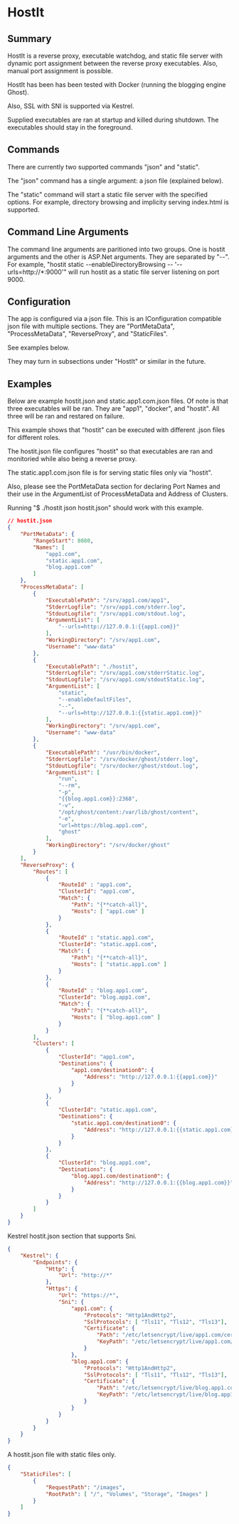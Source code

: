 # HostIt

## Summary

HostIt is a reverse proxy, executable watchdog, and static file server with
dynamic port assignment between the reverse proxy executables.  Also, manual
port assignment is possible.

HostIt has been has been tested with Docker (running the blogging engine
Ghost).  

Also, SSL with SNI is supported via Kestrel.  

Supplied executables are ran at startup and killed during shutdown.  The 
executables should stay in the foreground.

## Commands

There are currently two supported commands "json" and "static".

The "json" command has a single argument: a json file (explained below).

The "static" command will start a static file server with the specified
options.  For example, directory browsing and implicity serving index.html is
supported.

## Command Line Arguments

The command line arguments are paritioned into two groups.  One is hostit
arguments and the other is ASP.Net arguments.  They are separated by "--".  For
example, "hostit static --enableDirectoryBrowsing -- '--urls=http://*:9000'" 
will run hostit as a static file server listening on port 9000.

## Configuration

The app is configured via a json file.  This is an IConfiguration compatible
json file with multiple sections.  They are "PortMetaData", "ProcessMetaData",
"ReverseProxy", and "StaticFiles".

See examples below.

They may turn in subsections under "HostIt" or similar in the future.

## Examples

Below are example hostit.json and static.app1.com.json files.  Of note is that
three executables will be ran.  They are "app1", "docker", and "hostit".  All
three will be ran and restared on failure.

This example shows that "hostit" can be executed with different .json files for
different roles.

The hostit.json file configures "hostit" so that executables are ran and
monitoried  while also being a reverse proxy.

The static.app1.com.json file is for serving static files only via "hostit".

Also, please see the PortMetaData section for declaring Port Names and their use
in the ArgumentList of ProcessMetaData and Address of Clusters.

Running "$ ./hostit json hostit.json" should work with this example.

```json
// hostit.json
{
    "PortMetaData": {
        "RangeStart": 8080,
        "Names": [
            "app1.com",
            "static.app1.com",
            "blog.app1.com"
        ]
    },
    "ProcessMetaData": [
        {
            "ExecutablePath": "/srv/app1.com/app1",
            "StderrLogfile": "/srv/app1.com/stderr.log",
            "StdoutLogfile": "/srv/app1.com/stdout.log",
            "ArgumentList": [
                "--urls=http://127.0.0.1:{{app1.com}}"
            ],
            "WorkingDirectory": "/srv/app1.com",
            "Username": "www-data"
        },
        {
            "ExecutablePath": "./hostit",
            "StderrLogfile": "/srv/app1.com/stderrStatic.log",
            "StdoutLogfile": "/srv/app1.com/stdoutStatic.log",
            "ArgumentList": [
                "static",
                "--enableDefaultFiles",
                "--",
                "--urls=http://127.0.0.1:{{static.app1.com}}"
            ],
            "WorkingDirectory": "/srv/app1.com",
            "Username": "www-data"
        },
        {
            "ExecutablePath": "/usr/bin/docker",
            "StderrLogfile": "/srv/docker/ghost/stderr.log",
            "StdoutLogfile": "/srv/docker/ghost/stdout.log",
            "ArgumentList": [
                "run",
                "--rm",
                "-p",
                "{{blog.app1.com}}:2368",
                "-v", 
                "/opt/ghost/content:/var/lib/ghost/content",
                "-e",
                "url=https://blog.app1.com",
                "ghost"
            ],
            "WorkingDirectory": "/srv/docker/ghost"
        }
    ],
    "ReverseProxy": {
        "Routes": [
            {
                "RouteId" : "app1.com",
                "ClusterId": "app1.com",
                "Match": {
                    "Path": "{**catch-all}",
                    "Hosts": [ "app1.com" ]
                }
            },
            {
                "RouteId" : "static.app1.com",
                "ClusterId": "static.app1.com",
                "Match": {
                    "Path": "{**catch-all}",
                    "Hosts": [ "static.app1.com" ]
                }
            },
            {
                "RouteId" : "blog.app1.com",
                "ClusterId": "blog.app1.com",
                "Match": {
                    "Path": "{**catch-all}",
                    "Hosts": [ "blog.app1.com" ]
                }
            }
        ],
        "Clusters": [
            {
                "ClusterId": "app1.com",
                "Destinations": {
                    "app1.com/destination0": {
                        "Address": "http://127.0.0.1:{{app1.com}}"
                    }
                }
            },
            {
                "ClusterId": "static.app1.com",
                "Destinations": {
                    "static.app1.com/destination0": {
                        "Address": "http://127.0.0.1:{{static.app1.com}}"
                    }
                }
            },
            {
                "ClusterId": "blog.app1.com",
                "Destinations": {
                    "blog.app1.com/destination0": {
                        "Address": "http://127.0.0.1:{{blog.app1.com}}"
                    }
                }
            }
        ]
    }
}
```

Kestrel hostit.json section that supports Sni.

```json
{
    "Kestrel": {
        "Endpoints": {
            "Http": {
                "Url": "http://*"
            },
            "Https": {
                "Url": "https://*",
                "Sni": {
                    "app1.com": {
                        "Protocols": "Http1AndHttp2",
                        "SslProtocols": [ "Tls11", "Tls12", "Tls13"],
                        "Certificate": {
                            "Path": "/etc/letsencrypt/live/app1.com/cert.pem",
                            "KeyPath": "/etc/letsencrypt/live/app1.com/privkey.pem"
                        }
                    },
                    "blog.app1.com": {
                        "Protocols": "Http1AndHttp2",
                        "SslProtocols": [ "Tls11", "Tls12", "Tls13"],
                        "Certificate": {
                            "Path": "/etc/letsencrypt/live/blog.app1.com/cert.pem",
                            "KeyPath": "/etc/letsencrypt/live/blog.app1.com/privkey.pem"
                        }
                    }
                }
            }
        }
    }
}
```

A hostit.json file with static files only.

```json
{
    "StaticFiles": [
        {
            "RequestPath": "/images",
            "RootPath": [ "/", "Volumes", "Storage", "Images" ]
        }
    ]
}
```
